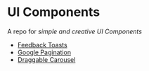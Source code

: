 # UI Components

A repo for _simple and creative UI Components_

- [Feedback Toasts](https://codepen.io/rahulr0209/full/oNqwZgm)
- [Google Pagination](https://codepen.io/rahulr0209/full/XWEgBjN)
- [Draggable Carousel](https://codepen.io/rahulr0209/full/LYdjzpP)
